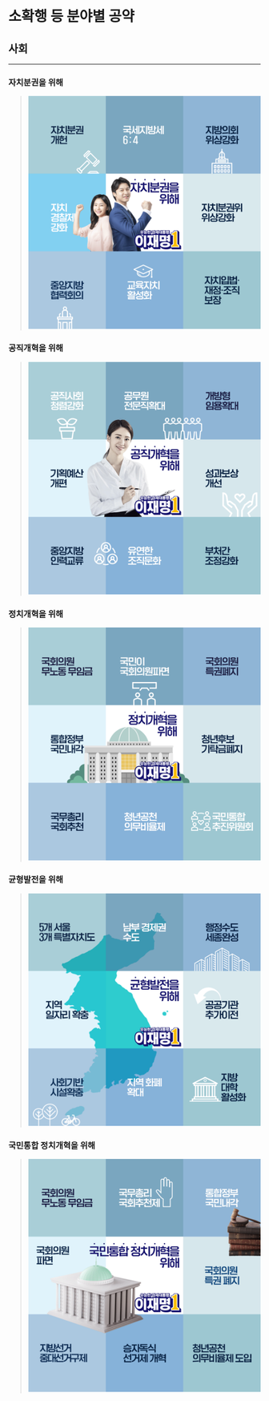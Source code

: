 # 소확행 등 분야별 공약

## 사회

---


### 자치분권을 위해
> ![자치분권을 위해](004_014_001.png)

### 공직개혁을 위해
> ![공직개혁을 위해](004_014_002.png)

### 정치개혁을 위해
> ![정치개혁을 위해](004_014_003.png)

### 균형발전을 위해
> ![균형발전을 위해](004_014_004.png)

### 국민통합 정치개혁을 위해
> ![국민통합 정치개혁을 위해](004_014_005.png)
